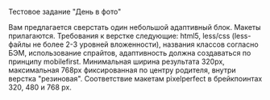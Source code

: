 Тестовое задание "День в фото"

Вам предлагается cверстать один небольшой адаптивный блок. Макеты прилагаются. Требования к верстке следующие: html5, less/css (less-файлы не более 2-3 уровней вложенности), названия классов согласно БЭМ, использование спрайтов, адаптивность должна создаваться по принципу mobilefirst. Минимальная ширина результата 320px, максимальная 768px фиксированная по центру родителя, внутри верстка "резиновая". Соответствие макетам pixelperfect в брейкпоинтах 320, 480 и 768 px. 
